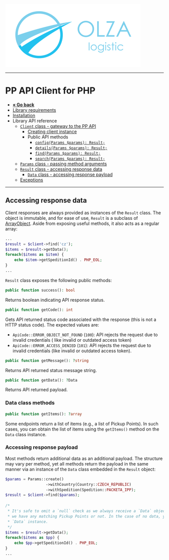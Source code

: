 ![Olza Logistic Logo](olza-logo-small.png)

---

# PP API Client for PHP

* **[« Go back](README.md)**
* [Library requirements](requirements.md)
* [Installation](installation.md)
* Library API reference
  * [`Client` class - gateway to the PP API](client.md#gateway-to-the-api)
    * [Creating client instance](client.md#instantiation)
    * Public API methods
      * [`config(Params $params): Result;`](client.md#configparams-params-result)
      * [`details(Params $params): Result;`](client.md#detailsparams-params-result)
      * [`find(Params $params): Result;`](client.md#findparams-params-result)
      * [`search(Params $params): Result;`](client.md#searchparams-params-result)
  * [`Params` class - passing method arguments](params.md#passing-method-arguments)
  * [`Result` class - accessing response data](response.md#accessing-response-data)
    * [`Data` class - accessing response payload](response.md#accessing-response-payload)
  * [Exceptions](exceptions.md)

---

## Accessing response data

Client responses are always provided as instances of the `Result` class. The object is immutable,
and for ease of use, `Result` is a subclass
of [ArrayObject](https://www.php.net/manual/en/class.arrayobject.php). Aside from exposing useful
methods, it also acts as a regular array:

```php
...
$result = $client->find('cz');
$items = $result->getData();
foreach($items as $item) {
    echo $item->getSpeditionId() . PHP_EOL;
}
...
```

`Result` class exposes the following public methods:

```php
public function success(): bool
```

Returns boolean indicating API response status.

```php
public function getCode(): int
```

Gets API returned status code associated with the response (this is not a HTTP status code).
The expected values are:

* `ApiCode::ERROR_OBJECT_NOT_FOUND` (`100`): API rejects the request due to invalid credentials (
  like invalid or outdated access token)
* `ApiCode::ERROR_ACCESS_DENIED` (`101`): API rejects the request due to invalid credentials (like
  invalid or outdated access token).

```php
public function getMessage(): ?string
```

Returns API returned status message string.

```php
public function getData(): ?Data
```

Returns API returned payload.

### Data class methods

```php
public function getItems(): ?array
```

Some endpoints return a list of items (e.g., a list of Pickup Points). In such cases, you can obtain
the list of items using the `getItems()` method on the `Data` class instance.

### Accessing response payload

Most methods return additional data as an additional payload. The structure may vary per method, yet
all methods return the payload in the same manner via an instance of the `Data` class embedded in
the `Result` object:

```php
$params = Params::create()
                  ->withCountry(Country::CZECH_REPUBLIC)
                  ->withSpedition(Spedition::PACKETA_IPP);
$result = $client->find($params);

/*
 * It's safe to omit a `null` check as we always receive a `Data` object, regardless of whether
 * we have any matching Pickup Points or not. In the case of no data, you will receive an empty
 * `Data` instance.
 */
$items = $result->getData();
foreach($items as $pp) {
    echo $pp->getSpeditionId() . PHP_EOL;
}
...
```
